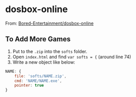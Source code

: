 # dosbox-online

From: [Bored-Entertainment/dosbox-online](https://github.com/Bored-Entertainment/dosbox-online)

## To Add More Games

1. Put to the `.zip` into the `softs` folder.
2. Open `index.html` and find `var softs = {` (around line 74)
3. Write a new object like below:
```js
NAME: {
    file: 'softs/NAME.zip',
    cmd: 'NAME/NAME.exe',
    pointer: true
}
```